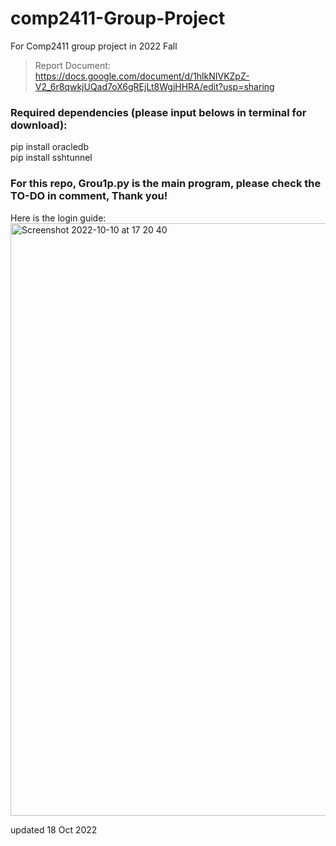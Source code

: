 # comp2411-Group-Project
For Comp2411 group project in 2022 Fall

> Report Document: 
> https://docs.google.com/document/d/1hlkNIVKZpZ-V2_6r8qwkjUQad7oX6gREjLt8WgjHHRA/edit?usp=sharing

<h3>Required dependencies (please input belows in terminal for download):</h3>

pip install oracledb<br>
pip install sshtunnel

<h3>For this repo, Grou1p.py is the main program, please check the TO-DO in comment, Thank you!</h3>

Here is the login guide:
<img width="948" alt="Screenshot 2022-10-10 at 17 20 40" src="https://user-images.githubusercontent.com/56993697/194839033-5fc7b367-fff8-4c29-aade-c0e9b31d66b3.png">


updated 18 Oct 2022
